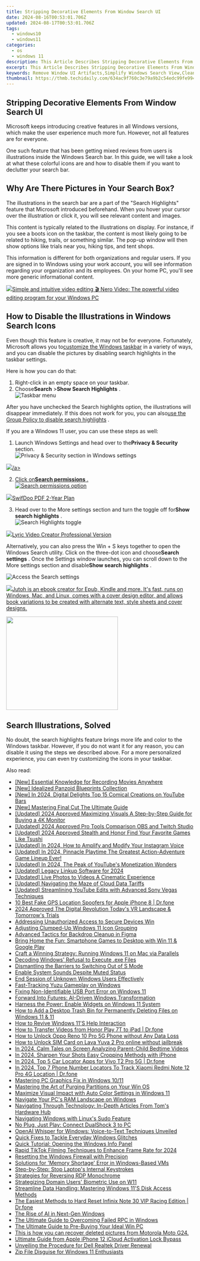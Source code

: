 ```yaml
---
title: Stripping Decorative Elements From Window Search UI
date: 2024-08-16T00:53:01.706Z
updated: 2024-08-17T00:53:01.706Z
tags:
  - windows10
  - windows11
categories:
  - os
  - windows 11
description: This Article Describes Stripping Decorative Elements From Window Search UI
excerpt: This Article Describes Stripping Decorative Elements From Window Search UI
keywords: Remove Window UI Artifacts,Simplify Windows Search View,Clean Windows Interface Design,Strip UX Window Accents,Minimalist Window Search UI,Erase Decorative UI Elements,Pure Windows Search Layout
thumbnail: https://thmb.techidaily.com/634ac9f760c3e79a9b2c54edc99fe994b8053a847fb1d16c5b184059bb3a3f2f.png
---
```


## Stripping Decorative Elements From Window Search UI

 Microsoft keeps introducing creative features in all Windows versions, which make the user experience much more fun. However, not all features are for everyone.

 One such feature that has been getting mixed reviews from users is illustrations inside the Windows Search bar. In this guide, we will take a look at what these colorful icons are and how to disable them if you want to declutter your search bar.

## Why Are There Pictures in Your Search Box?

 The illustrations in the search bar are a part of the "Search Highlights" feature that Microsoft introduced beforehand. When you hover your cursor over the illustration or click it, you will see relevant content and images.

 This content is typically related to the illustrations on display. For instance, if you see a boots icon on the taskbar, the content is most likely going to be related to hiking, trails, or something similar. The pop-up window will then show options like trials near you, hiking tips, and tent shops.

 This information is different for both organizations and regular users. If you are signed in to Windows using your work account, you will see information regarding your organization and its employees. On your home PC, you'll see more generic informational content.

<!-- affiliate ads begin -->
<a href="https://store.nero.com/order/checkout.php?PRODS=42296685&QTY=1&AFFILIATE=108875&CART=1"><img src="http://cdnwww.nero.com/nero-com-wAssets/img/banners/2022/video-pp/ScreenshotSlider/Nero-Video-Advanced-editing.JPG" border="0">Simple and intuitive video editing
🎬 Nero Video:
The powerful video editing program for your Windows PC</a>
<!-- affiliate ads end -->
## How to Disable the Illustrations in Windows Search Icons

 Even though this feature is creative, it may not be for everyone. Fortunately, Microsoft allows you to[customize the Windows taskbar](https://www.makeuseof.com/windows-11-customize-taskbar/) in a variety of ways, and you can disable the pictures by disabling search highlights in the taskbar settings.

Here is how you can do that:

1. Right-click in an empty space on your taskbar.
2. Choose**Search** \>**Show Search Highlights** .  
![Taskbar menu](https://static1.makeuseofimages.com/wordpress/wp-content/uploads/2022/05/search-highlights-1.jpg)

 After you have unchecked the Search highlights option, the illustrations will disappear immediately. If this does not work for you, you can also[use the Group Policy to disable search highlights](https://www.makeuseof.com/windows-10-remove-search-highlights/) .

If you are a Windows 11 user, you can use these steps as well:

1. Launch Windows Settings and head over to the**Privacy & Security** section.  
![Privacy & Security section in Windows settings](https://static1.makeuseofimages.com/wordpress/wp-content/uploads/2022/05/win11-privacy--security.jpg)
<!-- affiliate ads begin -->
<a href="https://store.nero.com/order/checkout.php?PRODS=4729507&QTY=1&AFFILIATE=108875&CART=1"><img src="https://www.nero.com/nero-com-wAssets/img/banners/2023/TIU/Nero_TuneItUp_Screen_2.webp" border="0">/a>
<!-- affiliate ads end -->
2. Click on**Search permissions** .  
![Search permissions option](https://static1.makeuseofimages.com/wordpress/wp-content/uploads/2022/06/search-permissions.jpg)
<!-- affiliate ads begin -->
<a href="https://purchase.swifdoo.com/order/checkout.php?PRODS=40002580&QTY=1&AFFILIATE=108875&CART=1"><img src="https://secure.avangate.com/images/merchant/8b932759a5a04ddb34bf79e3f9072e4b/products/3_Product%20box%20white-1024x1024.png" border="0">SwifDoo PDF 2-Year Plan</a>
<!-- affiliate ads end -->
3. Head over to the More settings section and turn the toggle off for**Show search highlights** .  
![Search Highlights toggle](https://static1.makeuseofimages.com/wordpress/wp-content/uploads/2022/06/show-search-highlights-1.jpg)
<!-- affiliate ads begin -->
<a href="https://secure.2checkout.com/order/checkout.php?PRODS=11224199&QTY=1&AFFILIATE=108875&CART=1"><img src="https://secure.avangate.com/images/merchant/e09fdffe648a30658a9657bbed7b2388/products/copy_boxshot_lyricvideo.png" border="0">Lyric Video Creator Professional Version</a>
<!-- affiliate ads end -->

 Alternatively, you can also press the Win + S keys together to open the Windows Search utility. Click on the three-dot icon and choose**Search settings** . Once the Settings window launches, you can scroll down to the More settings section and disable**Show search highlights** .

![Access the Search settings](https://static1.makeuseofimages.com/wordpress/wp-content/uploads/2023/04/search-settings.jpg)
<!-- affiliate ads begin -->
<a href="https://secure.2checkout.com/order/checkout.php?PRODS=4694919&QTY=1&AFFILIATE=108875&CART=1"><img src="https://secure.avangate.com/images/merchant/bccefcc1b1eee9eca3ae4f5c1a281482/products/jutoh-logo-1200x1600.jpg" border="0">Jutoh is an ebook creator for Epub, Kindle and more. It's fast, runs on Windows, Mac, and Linux, comes with a cover design editor, and allows book variations to be created with alternate text, style sheets and cover designs. </a>
<!-- affiliate ads end -->

<!-- affiliate ads begin -->
<a href="https://printrendy.pxf.io/c/5597632/1453721/17020" target="_top" id="1453721"><img src="//a.impactradius-go.com/display-ad/17020-1453721" border="0" alt="" width="300" height="250"/></a><img height="0" width="0" src="https://imp.pxf.io/i/5597632/1453721/17020" style="position:absolute;visibility:hidden;" border="0" />
<!-- affiliate ads end -->
## Search Illustrations, Solved

 No doubt, the search highlights feature brings more life and color to the Windows taskbar. However, if you do not want it for any reason, you can disable it using the steps we described above. For a more personalized experience, you can even try customizing the icons in your taskbar.

<ins class="adsbygoogle"
     style="display:block"
     data-ad-format="autorelaxed"
     data-ad-client="ca-pub-7571918770474297"
     data-ad-slot="1223367746"></ins>



<ins class="adsbygoogle"
     style="display:block"
     data-ad-client="ca-pub-7571918770474297"
     data-ad-slot="8358498916"
     data-ad-format="auto"
     data-full-width-responsive="true"></ins>

<span class="atpl-alsoreadstyle">Also read:</span>
<div><ul>
<li><a href="https://desktop-recording.techidaily.com/new-essential-knowledge-for-recording-movies-anywhere/"><u>[New] Essential Knowledge for Recording Movies Anywhere</u></a></li>
<li><a href="https://some-knowledge.techidaily.com/new-idealized-panzoid-blueprints-collection/"><u>[New] Idealized Panzoid Blueprints Collection</u></a></li>
<li><a href="https://youtube-docs.techidaily.com/n-2024-digital-delights-top-15-comical-creations-on-youtube-bars/"><u>[New] In 2024, Digital Delights  Top 15 Comical Creations on YouTube Bars</u></a></li>
<li><a href="https://some-tips.techidaily.com/new-mastering-final-cut-the-ultimate-guide/"><u>[New] Mastering Final Cut  The Ultimate Guide</u></a></li>
<li><a href="https://fox-friendly.techidaily.com/updated-2024-approved-maximizing-visuals-a-step-by-step-guide-for-buying-a-4k-monitor/"><u>[Updated] 2024 Approved  Maximizing Visuals  A Step-by-Step Guide for Buying a 4K Monitor</u></a></li>
<li><a href="https://video-capture.techidaily.com/updated-2024-approved-pro-tools-comparison-obs-and-twitch-studio/"><u>[Updated] 2024 Approved  Pro Tools Comparison  OBS and Twitch Studio</u></a></li>
<li><a href="https://screen-sharing-recording.techidaily.com/updated-2024-approved-stealth-and-honor-find-your-favorite-games-like-tsushi/"><u>[Updated] 2024 Approved  Stealth and Honor  Find Your Favorite Games Like Tsushi</u></a></li>
<li><a href="https://instagram-video-recordings.techidaily.com/updated-in-2024-how-to-amplify-and-modify-your-instagram-voice/"><u>[Updated] In 2024, How to Amplify and Modify Your Instagram Voice</u></a></li>
<li><a href="https://remote-screen-capture.techidaily.com/1716069077364-updated-in-2024-pinnacle-playtime-the-greatest-action-adventure-game-lineup-ever/"><u>[Updated] In 2024, Pinnacle Playtime  The Greatest Action-Adventure Game Lineup Ever!</u></a></li>
<li><a href="https://youtube-docs.techidaily.com/ed-in-2024-the-peak-of-youtubes-monetization-wonders/"><u>[Updated] In 2024, The Peak of YouTube's Monetization Wonders</u></a></li>
<li><a href="https://screen-recording.techidaily.com/updated-legacy-linkup-software-for-2024/"><u>[Updated] Legacy Linkup Software for 2024</u></a></li>
<li><a href="https://extra-guidance.techidaily.com/updated-live-photos-to-videos-a-cinematic-experience/"><u>[Updated] Live Photos to Videos  A Cinematic Experience</u></a></li>
<li><a href="https://extra-support.techidaily.com/updated-navigating-the-maze-of-cloud-data-tariffs/"><u>[Updated] Navigating the Maze of Cloud Data Tariffs</u></a></li>
<li><a href="https://facebook-video-footage.techidaily.com/updated-streamlining-youtube-edits-with-advanced-sony-vegas-techniques/"><u>[Updated] Streamlining YouTube Edits with Advanced Sony Vegas Techniques</u></a></li>
<li><a href="https://location-fake.techidaily.com/10-best-fake-gps-location-spoofers-for-apple-iphone-8-drfone-by-drfone-virtual-ios/"><u>10 Best Fake GPS Location Spoofers for Apple iPhone 8 | Dr.fone</u></a></li>
<li><a href="https://article-helps.techidaily.com/2024-approved-the-digital-revolution-todays-vr-landscape-and-tomorrows-trials/"><u>2024 Approved  The Digital Revolution  Today's VR Landscape & Tomorrow's Trials</u></a></li>
<li><a href="https://win11.techidaily.com/addressing-unauthorized-access-to-secure-devices-win/"><u>Addressing Unauthorized Access to Secure Devices Win</u></a></li>
<li><a href="https://win11.techidaily.com/adjusting-clumped-up-windows-11-icon-grouping/"><u>Adjusting Clumped-Up Windows 11 Icon Grouping</u></a></li>
<li><a href="https://fox-hovers.techidaily.com/advanced-tactics-for-backdrop-cleanup-in-figma/"><u>Advanced Tactics for Backdrop Cleanup in Figma</u></a></li>
<li><a href="https://win11.techidaily.com/bring-home-the-fun-smartphone-games-to-desktop-with-win-11-and-google-play/"><u>Bring Home the Fun: Smartphone Games to Desktop with Win 11 & Google Play</u></a></li>
<li><a href="https://win11.techidaily.com/craft-a-winning-strategy-running-windows-11-on-mac-via-parallels/"><u>Craft a Winning Strategy: Running Windows 11 on Mac via Parallels</u></a></li>
<li><a href="https://win11.techidaily.com/decoding-windows-refusal-to-execute-exe-files/"><u>Decoding Windows' Refusal to Execute .exe Files</u></a></li>
<li><a href="https://win11.techidaily.com/dismantling-the-barriers-to-switching-out-of-s-mode/"><u>Dismantling the Barriers to Switching Out of S Mode</u></a></li>
<li><a href="https://win11.techidaily.com/enable-system-sounds-despite-muted-status/"><u>Enable System Sounds Despite Muted Status</u></a></li>
<li><a href="https://win11.techidaily.com/end-session-of-unknown-windows-users-effectively/"><u>End Session of Unknown Windows Users Effectively</u></a></li>
<li><a href="https://win11.techidaily.com/fast-tracking-yuzu-gameplay-on-windows/"><u>Fast-Tracking Yuzu Gameplay on Windows</u></a></li>
<li><a href="https://win11.techidaily.com/fixing-non-identifiable-usb-port-error-on-windows-11/"><u>Fixing Non-Identifiable USB Port Error on Windows 11</u></a></li>
<li><a href="https://win11.techidaily.com/forward-into-futures-ai-driven-windows-transformation/"><u>Forward Into Futures: AI-Driven Windows Transformation</u></a></li>
<li><a href="https://win11.techidaily.com/harness-the-power-enable-widgets-on-windows-11-system/"><u>Harness the Power: Enable Widgets on Windows 11 System</u></a></li>
<li><a href="https://win11.techidaily.com/how-to-add-a-desktop-trash-bin-for-permanently-deleting-files-on-windows-11-and-11/"><u>How to Add a Desktop Trash Bin for Permanently Deleting Files on Windows 11 & 11</u></a></li>
<li><a href="https://win11.techidaily.com/how-to-revive-windows-11s-help-interaction/"><u>How to Revive Windows 11'S Help Interaction</u></a></li>
<li><a href="https://android-transfer.techidaily.com/how-to-transfer-videos-from-honor-play-7t-to-ipad-drfone-by-drfone-transfer-from-android-transfer-from-android/"><u>How to Transfer Videos from Honor Play 7T to iPad | Dr.fone</u></a></li>
<li><a href="https://easy-unlock-android.techidaily.com/how-to-unlock-oppo-reno-10-pro-5g-phone-without-any-data-loss-by-drfone-android/"><u>How to Unlock Oppo Reno 10 Pro 5G Phone without Any Data Loss</u></a></li>
<li><a href="https://sim-unlock.techidaily.com/how-to-unlock-sim-card-on-lava-yuva-2-pro-online-without-jailbreak-by-drfone-android/"><u>How to Unlock SIM Card on Lava Yuva 2 Pro online without jailbreak</u></a></li>
<li><a href="https://extra-information.techidaily.com/in-2024-calm-tales-on-screen-analyzing-parent-child-bedtime-videos/"><u>In 2024, Calm Tales on Screen  Analyzing Parent-Child Bedtime Videos</u></a></li>
<li><a href="https://extra-approaches.techidaily.com/in-2024-sharpen-your-shots-easy-cropping-methods-with-iphone/"><u>In 2024, Sharpen Your Shots  Easy Cropping Methods with iPhone</u></a></li>
<li><a href="https://android-location-track.techidaily.com/in-2024-top-5-car-locator-apps-for-vivo-t2-pro-5g-drfone-by-drfone-virtual-android/"><u>In 2024, Top 5 Car Locator Apps for Vivo T2 Pro 5G | Dr.fone</u></a></li>
<li><a href="https://android-location-track.techidaily.com/in-2024-top-7-phone-number-locators-to-track-xiaomi-redmi-note-12-pro-4g-location-drfone-by-drfone-virtual-android/"><u>In 2024, Top 7 Phone Number Locators To Track Xiaomi Redmi Note 12 Pro 4G Location | Dr.fone</u></a></li>
<li><a href="https://win11.techidaily.com/mastering-pc-graphics-fix-in-windows-1011/"><u>Mastering PC Graphics Fix in Windows 10/11</u></a></li>
<li><a href="https://win11.techidaily.com/mastering-the-art-of-purging-partitions-on-your-win-os/"><u>Mastering the Art of Purging Partitions on Your Win OS</u></a></li>
<li><a href="https://win11.techidaily.com/maximize-visual-impact-with-auto-color-settings-in-windows-11/"><u>Maximize Visual Impact with Auto Color Settings in Windows 11</u></a></li>
<li><a href="https://win11.techidaily.com/navigate-your-pcs-ram-landscape-on-windows/"><u>Navigate Your PC's RAM Landscape on Windows</u></a></li>
<li><a href="https://hardware-tips.techidaily.com/navigating-through-technology-in-depth-articles-from-toms-hardware-hub/"><u>Navigating Through Technology: In-Depth Articles From Tom's Hardware Hub</u></a></li>
<li><a href="https://win11.techidaily.com/navigating-windows-with-linuxs-sudo-feature/"><u>Navigating Windows with Linux's Sudo Feature</u></a></li>
<li><a href="https://win11.techidaily.com/no-plug-just-play-connect-dualshock-3-to-pc/"><u>No Plug, Just Play: Connect DualShock 3 to PC</u></a></li>
<li><a href="https://win11.techidaily.com/openai-whisper-for-windows-voice-to-text-techniques-unveiled/"><u>OpenAI Whisper for Windows: Voice-to-Text Techniques Unveiled</u></a></li>
<li><a href="https://win11.techidaily.com/quick-fixes-to-tackle-everyday-windows-glitches/"><u>Quick Fixes to Tackle Everyday Windows Glitches</u></a></li>
<li><a href="https://win11.techidaily.com/quick-tutorial-opening-the-windows-info-panel/"><u>Quick Tutorial: Opening the Windows Info Panel</u></a></li>
<li><a href="https://tiktok-videos.techidaily.com/rapid-tiktok-filming-techniques-to-enhance-frame-rate-for-2024/"><u>Rapid TikTok Filming  Techniques to Enhance Frame Rate for 2024</u></a></li>
<li><a href="https://win11.techidaily.com/resetting-the-windows-firewall-with-precision/"><u>Resetting the Windows Firewall with Precision</u></a></li>
<li><a href="https://win11.techidaily.com/solutions-for-memory-shortage-error-in-windows-based-vms/"><u>Solutions for 'Memory Shortage' Error in Windows-Based VMs</u></a></li>
<li><a href="https://win11.techidaily.com/step-by-step-stop-laptops-internal-keystrokes/"><u>Step-by-Step: Stop Laptop's Internal Keystrokes</u></a></li>
<li><a href="https://win11.techidaily.com/strategies-for-reversing-rdp-monochrome/"><u>Strategies for Reversing RDP Monochrome</u></a></li>
<li><a href="https://win11.techidaily.com/strategizing-domain-users-biometric-use-on-w11/"><u>Strategizing Domain Users' Biometric Use on W11</u></a></li>
<li><a href="https://win11.techidaily.com/streamline-data-handling-mastering-windows-11s-disk-access-methods/"><u>Streamline Data Handling: Mastering Windows 11'S Disk Access Methods</u></a></li>
<li><a href="https://techidaily.com/the-easiest-methods-to-hard-reset-infinix-note-30-vip-racing-edition-drfone-by-drfone-reset-android-reset-android/"><u>The Easiest Methods to Hard Reset Infinix Note 30 VIP Racing Edition | Dr.fone</u></a></li>
<li><a href="https://win11.techidaily.com/the-rise-of-ai-in-next-gen-windows/"><u>The Rise of AI in Next-Gen Windows</u></a></li>
<li><a href="https://win11.techidaily.com/the-ultimate-guide-to-overcoming-failed-rpc-in-windows/"><u>The Ultimate Guide to Overcoming Failed RPC in Windows</u></a></li>
<li><a href="https://win11.techidaily.com/the-ultimate-guide-to-pre-buying-your-ideal-win-pc/"><u>The Ultimate Guide to Pre-Buying Your Ideal Win PC</u></a></li>
<li><a href="https://techidaily.com/this-is-how-you-can-recover-deleted-pictures-from-motorola-moto-g24-by-fonelab-android-recover-pictures/"><u>This is how you can recover deleted pictures from Motorola Moto G24.</u></a></li>
<li><a href="https://activate-lock.techidaily.com/ultimate-guide-from-apple-iphone-12-icloud-activation-lock-bypass-by-drfone-ios/"><u>Ultimate Guide from Apple iPhone 12 iCloud Activation Lock Bypass</u></a></li>
<li><a href="https://driver-install.techidaily.com/unveiling-the-procedure-for-dell-realtek-driver-renewal/"><u>Unveiling the Procedure for Dell Realtek Driver Renewal</u></a></li>
<li><a href="https://win11.techidaily.com/zip-file-disguise-for-windows-11-enthusiasts/"><u>Zip File Disguise for Windows 11 Enthusiasts</u></a></li>
</ul></div>
